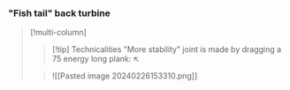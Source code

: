 ### "Fish tail" back turbine
>[!multi-column]
>>[!tip] Technicalities 
>>"More stability" joint is made by dragging a 75 energy long plank: $\nwarrow$
>
>>![[Pasted image 20240226153310.png]]
